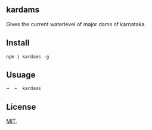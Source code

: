 ## kardams

Gives the current waterlevel of major dams of karnataka.

## Install
```
npm i kardams -g
```
 ## Usuage 

```
➜  ~  kardams
```

 ## License

[MIT](LICENSE).
